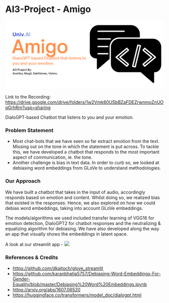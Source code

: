 # AI3-Project - Amigo 

![](title.PNG)

Link to the Recording: https://drive.google.com/drive/folders/1w2Vmk60USbBZaFDEZrwnmoZnUOqGrhRm?usp=sharing

DialoGPT-based Chatbot that listens to you and your emotion. 

### Problem Statement
+ Most chat-bots that we have seen so far extract emotion from the text. Missing out on the tone in which the statement is put across. To tackle this, we have developed a chatbot that responds to the most important aspect of communication, ie. the tone.
+ Another challenge is bias in text data. In order to curb so, we looked at debiasing word embeddings from GLoVe to understand methodologies.

### Our Approach

We have built a chatbot that takes in the input of audio, accordingly responds based on emotion and content. Whilst doing so, we realized bias that existed in the responses. Hence, we also explored on how we could debias word embeddings, taking into account GLoVe embeddings. 

The models/algorithms we used included transfer learning of VGG16 for emotion detection, DialoGPT2 for chatbot responses and the neutralizing & equalizing algorithm for debiasing. We have also developed along the way an app that visually shows the embeddings in latent space.

A look at our streamlit app - 
![](app.gif)

### References & Credits
+ https://github.com/dkajtoch/glove_streamlit
+ https://github.com/karanbhatia5757/Debiasing-Word-Embeddings-For-Gender-Equality/blob/master/Debiasing%20Word%20Embeddings.ipynb
+ https://arxiv.org/abs/1607.06520
+ https://huggingface.co/transformers/model_doc/dialogpt.html


